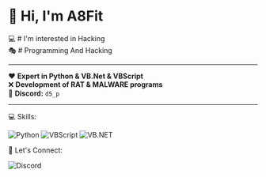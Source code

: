 # 👋 Hi, I'm A8Fit  
💻 # I'm interested in Hacking  
🎭 # Programming And Hacking  

---

❤️ **Expert in Python & VB.Net & VBScript**  
❌ **Development of RAT & MALWARE programs**  
💬 **Discord:** `d5_p`

---
💻 Skills:

![Python](https://img.shields.io/badge/Python-3776AB?style=for-the-badge&logo=python&logoColor=white)
![VBScript](https://img.shields.io/badge/VBScript-4B0082?style=for-the-badge&logo=windows&logoColor=white)
![VB.NET](https://img.shields.io/badge/VB.NET-512BD4?style=for-the-badge&logo=.net&logoColor=white)

💬 Let's Connect:

![Discord](https://img.shields.io/badge/Discord-d5_p-7289DA?style=for-the-badge&logo=discord&logoColor=white)
